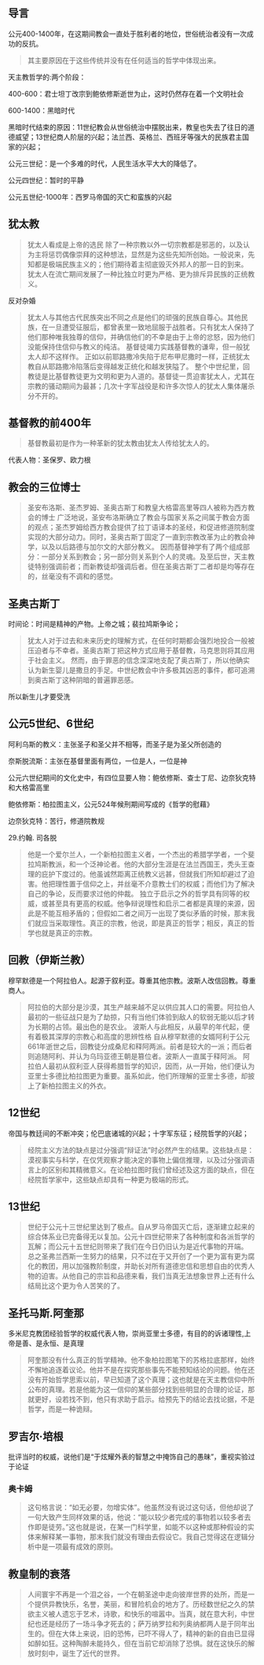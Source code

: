 ## 导言

公元400-1400年，在这期间教会一直处于胜利者的地位，世俗统治者没有一次成功的反抗。

> 其主要原因在于这些传统并没有在任何适当的哲学中体现出来。

天主教哲学的:两个阶段：

400-600：君士坦丁改宗到鲍依修斯逝世为止，这时仍然存在着一个文明社会

600-1400：黑暗时代

黑暗时代结束的原因：11世纪教会从世俗统治中摆脱出来，教皇也失去了往日的道德威望；13世纪商人阶层的兴起；法兰西、英格兰、西班牙等强大的民族君主国家的兴起；

公元三世纪：是一个多难的时代，人民生活水平大大的降低了。

公元四世纪：暂时的平静

公元五世纪-1000年：西罗马帝国的灭亡和蛮族的兴起

## 犹太教

> 犹太人看成是上帝的选民 除了一种宗教以外一切宗教都是邪恶的，以及认为主将惩罚偶像崇拜的这种想法，显然是为这些先知所创始。一般说来，先知都是极端民族主义的；他们期待着主彻底毁灭外邦人的那一日的到来。 犹太人在流亡期间发展了一种比独立时更为严格、更为排斥异民族的正统教义。

反对杂婚

> 犹太人与其他古代民族突出不同之点是他们的顽强的民族自尊心。其他民族，在一旦遭受征服后，都曾表里一致地屈服于战胜者。只有犹太人保持了他们那种唯我独尊的信仰，并确信他们的不幸是由于上帝的忿怒，因为他们没能保持住信仰与教义的纯洁。 基督徒竭力实践基督教的谦卑，但一般犹太人却不这样作。 正如以前耶路撒冷失陷于尼布甲尼撒时一样，正统犹太教自从耶路撒冷陷落后变得越发正统化和越发狭隘了。 整个中世纪里，回教徒是比基督教徒更为文明和更为人道的。基督徒一贯迫害犹太人，尤其在宗教的骚动期间为最甚；几次十字军战役是和许多次惊人的犹太人集体屠杀分不开的。

## 基督教的前400年

> 基督教最初是作为一种革新的犹太教由犹太人传给犹太人的。

代表人物：圣保罗、欧力根

## 教会的三位博士

> 圣安布洛斯、圣杰罗姆、圣奥古斯丁和教皇大格雷高里等四人被称为西方教会的博士 广泛地说，圣安布洛斯确立了教会与国家关系之间属于教会方面的观点；圣杰罗姆给西方教会提供了拉丁语译本的圣经，和促进修道院制度实现的大部分动力。同时，圣奥古斯丁固定了一直到宗教改革为止的教会神学，以及以后路德与加尔文的大部分教义。 因而基督神学有了两个组成部分：一部分关系到教会；另一部分则关系到个人的灵魂。及至后世，天主教徒特别强调前者；而新教徒却强调后者。但在圣奥古斯丁二者却是均等存在的，丝毫没有不调和的感觉。

## 圣奥古斯丁

时间论：时间是精神的产物。上帝之城；裴拉鸠斯争论；

> 犹太人对于过去和未来历史的理解方式，在任何时期都会强烈地投合一般被压迫者与不幸者。圣奥古斯丁把这种方式应用于基督教，马克思则将其应用于社会主义。 然而，由于罪恶的信念深深地支配了奥古斯丁，所以他确实认为新生婴儿是撒旦的手足。中世纪教会中许多极其凶恶的事件，都可追溯到奥古斯丁这种阴暗的普遍罪恶感。

所以新生儿才要受洗

## 公元5世纪、6世纪

阿利乌斯的教义：主张圣子和圣父并不相等，而圣子是为圣父所创造的

奈斯脱流斯：主张在基督里面有两位，一位是人，一位是神

公元六世纪期间的文化史中，有四位显要人物：鲍依修斯、查士丁尼、边奈狄克特和大格雷高里

鲍依修斯：柏拉图主义，公元524年候刑期间写成的《哲学的慰藉》

边奈狄克特：苦行，修道院教规

29.约翰. 司各脱

> 他是一个爱尔兰人，一个新柏拉图主义者，一个杰出的希腊学学者，一个斐拉鸠斯教派，和一个泛神论者。他的大部分生涯是在法兰西国王，秃头王查理的庇护下度过的。他虽诚然距离正统教义远甚，但就我们所知却避过了迫害。他把理性置于信仰之上，并丝毫不介意教士们的权威；而他们为了解决自己的争论，反而要求过他的仲裁。 独立于启示之外的哲学具有同等的权威，或甚至具有更高的权威。他争辩说理性和启示二者都是真理的来源，因此是不能互相矛盾的；但假如二者之间万一出现了类似矛盾的时候，那末我们就应当采取理性。真正的宗教，他说，即是真正的哲学；相反，真正的哲学也就是真正的宗教。

## 回教（伊斯兰教）

穆罕默德是一个阿拉伯人。起源于叙利亚。尊重其他宗教。波斯人改信回教。尊重商人。

> 阿拉伯的大部分是沙漠，其生产越来越不足以供应其人口的需要。阿拉伯人最初的一些征战只是为了劫掠，只有当他们体验到敌人的软弱无能以后才转为长期的占领。最出色的是农业。 波斯人与此相反，从最早的年代起，便有着极其深厚的宗教心和高度的思辨性格 自从穆罕默德的女婿阿利于公元661年逝世之后，回教徒分成桑尼和释阿两派。前者是较大的一派；而后者则追随阿利、并认为乌玛亚德王朝是篡位者。波斯人一直属于释阿派。 阿拉伯人最初从叙利亚人获得希腊哲学的知识，因而，从一开始，他们便认为亚里士多德比柏拉图更为重要。虽系如此，他们所理解的亚里士多德，却披上了新柏拉图主义的外衣。

## 12世纪

帝国与教廷间的不断冲突；伦巴底诸城的兴起；十字军东征；经院哲学的兴起；

> 经院主义方法的缺点是过分强调“辩证法”时必然产生的结果。这些缺点是：漠视事实与科学，在仅凭观察才能决定的事物上偏信推理，以及过分强调语言上的区别和其精微意义。在论柏拉图时我们曾经述及这方面的缺点，但在经院哲学家中，这些缺点却具有一种更为极端的形式。

## 13世纪

> 世纪于公元十三世纪里达到了极点。自从罗马帝国灭亡后，逐渐建立起来的综合体系业已完备得无以复加。公元十四世纪带来了各种制度和各派哲学的瓦解；而公元十五世纪则带来了我们在今日仍旧认为是近代事物的开端。 总之圣弗兰西斯一生努力的结果，只不过在于又开创了一个更为富有更为腐化的教团，用以加强教阶制度，并助长对所有道德忠信和思想自由的优秀人物的迫害。从他自己的宗旨和品德来看，我们当真无法想象世界上还有什么结局比这个更为令人苦笑的了。

## 圣托马斯.阿奎那

多米尼克教团经验哲学的权威代表人物，崇尚亚里士多德，有目的的诉诸理性,上帝是善、是永恒、是真理

> 阿奎那没有什么真正的哲学精神。他不象柏拉图笔下的苏格拉底那样，始终不懈地追逐着议论。他并不是在探究那些事先不能预知结论的问题。他在还没有开始哲学思索以前，早已知道了这个真理；这也就是在天主教信仰中所公布的真理。若是他能为这一信仰的某些部分找到些明显的合理的论证，那就更好，设若找不到，他只有求助于启示。给预先下的结论去找论据，不是哲学，而是一种诡辩。

## 罗吉尔·培根

批评当时的权威，说他们是“于炫耀外表的智慧之中掩饰自己的愚昧”，重视实验过于论证

### 奥卡姆

> 这句格言说：“如无必要，勿增实体”。他虽然没有说过这句话，但他却说了一句大致产生同样效果的话，他说：“能以较少者完成的事物若以较多者去作即是徒劳。”这也就是说，在某一门科学里，如能不以这种或那种假设的实体来解释某一事物，那末我们就没有理由去假设它。我自己觉得这在逻辑分析中是一项最有成效的原则。

## 教皇制的衰落

> 人间寰宇不再是一个泪之谷，一个在朝圣途中走向彼岸世界的处所，而是一个提供异教快乐，名誉，美丽，和冒险机会的地方了。历经数世纪之久的禁欲主义被人遗忘于艺术，诗歌，和快乐的喧嚣中。当真，就在意大利，中世纪也还是经历了一场斗争才死去的；萨万纳罗拉和列奥纳都两人是于同年出生的。但在大体上来说，旧的恐怖，已吓不得人了，精神的新的自由已显得如醉如狂。这种陶醉未能持久，但在当前它却消除了恐惧。就在这快乐的解放时刻中，诞生了近代的世界。

 